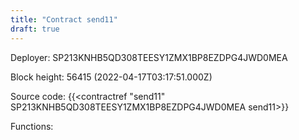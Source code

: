 ```yaml
---
title: "Contract send11"
draft: true
---
```

Deployer: SP213KNHB5QD308TEESY1ZMX1BP8EZDPG4JWD0MEA


 



Block height: 56415 (2022-04-17T03:17:51.000Z)

Source code: {{<contractref "send11" SP213KNHB5QD308TEESY1ZMX1BP8EZDPG4JWD0MEA send11>}}

Functions:


